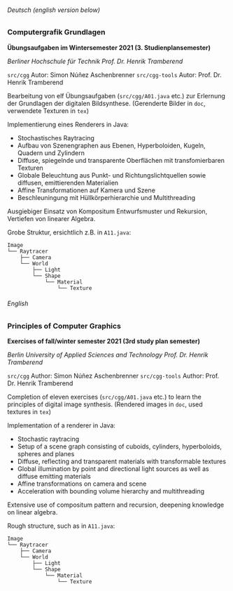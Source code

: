 ###### Deutsch (english version below)

### Computergrafik Grundlagen
**Übungsaufgaben im Wintersemester 2021 (3. Studienplansemester)**

*Berliner Hochschule für Technik*
*Prof. Dr. Henrik Tramberend*

`src/cgg` Autor: Simon Núñez Aschenbrenner
`src/cgg-tools` Autor: Prof. Dr. Henrik Tramberend

Bearbeitung von elf Übungsaufgaben (`src/cgg/A01.java` etc.) zur Erlernung der Grundlagen der digitalen Bildsynthese.
(Gerenderte Bilder in `doc`, verwendete Texturen in `tex`)

Implementierung eines Renderers in Java:
- Stochastisches Raytracing
- Aufbau von Szenengraphen aus Ebenen, Hyperboloiden, Kugeln, Quadern und Zylindern
- Diffuse, spiegelnde und transparente Oberflächen mit transfomierbaren Texturen
- Globale Beleuchtung aus Punkt- und Richtungslichtquellen sowie diffusen, emittierenden Materialien
- Affine Transformationen auf Kamera und Szene
- Beschleuningung mit Hüllkörperhierarchie und Multithreading

Ausgiebiger Einsatz von Kompositum Entwurfsmuster und Rekursion, Vertiefen von linearer Algebra.

Grobe Struktur, ersichtlich z.B. in `A11.java`:
```
Image
└── Raytracer
    ├── Camera
    └── World
        ├── Light
        └── Shape
            └── Material
                └── Texture
```


###### English

### Principles of Computer Graphics
**Exercises of fall/winter semester 2021 (3rd study plan semester)**

*Berlin University of Applied Sciences and Technology*
*Prof. Dr. Henrik Tramberend*

`src/cgg` Author: Simon Núñez Aschenbrenner
`src/cgg-tools` Author: Prof. Dr. Henrik Tramberend

Completion of eleven exercises (`src/cgg/A01.java` etc.) to learn the principles of digital image synthesis.
(Rendered images in `doc`, used textures in `tex`)

Implementation of a renderer in Java:
- Stochastic raytracing
- Setup of a scene graph consisting of cuboids, cylinders, hyperboloids, spheres and planes
- Diffuse, reflecting and transparent materials with transformable textures
- Global illumination by point and directional light sources as well as diffuse emitting materials
- Affine transformations on camera and scene
- Acceleration with bounding volume hierarchy and multithreading

Extensive use of compositum pattern and recursion, deepening knowledge on linear algebra.

Rough structure, such as in `A11.java`:
```
Image
└── Raytracer
    ├── Camera
    └── World
        ├── Light
        └── Shape
            └── Material
                └── Texture
```
